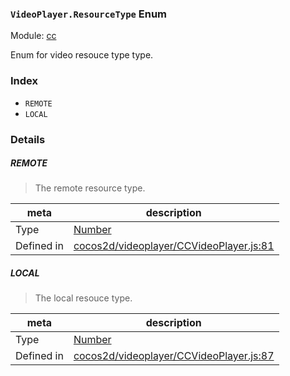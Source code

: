 ### `VideoPlayer.ResourceType` Enum



Module: [cc](../modules/cc.md)


Enum for video resouce type type.


### Index
  - `REMOTE`
  - `LOCAL`

### Details


##### REMOTE

> The remote resource type.

| meta | description |
|------|-------------|
| Type | <a href="https://developer.mozilla.org/en/JavaScript/Reference/Global_Objects/Number" class="crosslink external" target="_blank">Number</a> |
| Defined in | [cocos2d/videoplayer/CCVideoPlayer.js:81](https://github.com/cocos-creator/engine/blob/75ac6640e7f40c3c34c913047be42ae5f8a96d74/cocos2d/videoplayer/CCVideoPlayer.js#L81) |



##### LOCAL

> The local resouce type.

| meta | description |
|------|-------------|
| Type | <a href="https://developer.mozilla.org/en/JavaScript/Reference/Global_Objects/Number" class="crosslink external" target="_blank">Number</a> |
| Defined in | [cocos2d/videoplayer/CCVideoPlayer.js:87](https://github.com/cocos-creator/engine/blob/75ac6640e7f40c3c34c913047be42ae5f8a96d74/cocos2d/videoplayer/CCVideoPlayer.js#L87) |


